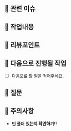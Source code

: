 ## 🍏 관련 이슈
<!-- 해당 PR과 관련된 이슈를 링크해주세요. -->

## 🍏 작업내용
<!-- 작업 내용과 이미지를 첨부해주세요. -->

## 🍏 리뷰포인트
<!-- 리뷰가 필요한 포인트와 해당 되는 커밋을 링크로 걸어주세요. -->

## 🍏 다음으로 진행될 작업
 - [ ] 다음으로 할 일을 적어주세요.

## 🍏 질문
<!-- PR 과정에서 생긴 질문을 적어주세요. -->

## 🍏 주의사항
- **빈 폴더 있는지 확인하기!!**
